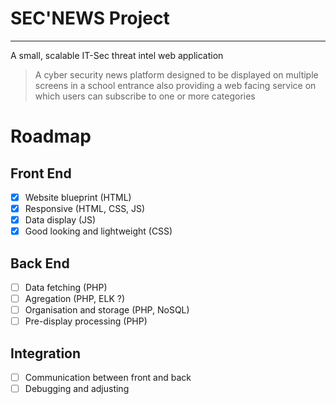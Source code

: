 # SEC'NEWS Project

---

A small, scalable IT-Sec threat intel web application

> A cyber security news platform designed to be displayed on multiple screens in a school entrance
> also providing a web facing service on which users can subscribe to one or more categories

# Roadmap

## Front End

- [x]  Website blueprint (HTML)
- [x]  Responsive (HTML, CSS, JS)
- [x]  Data display (JS)
- [x]  Good looking and lightweight (CSS)

## Back End

- [ ]  Data fetching (PHP)
- [ ]  Agregation (PHP, ELK ?)
- [ ]  Organisation and storage (PHP, NoSQL)
- [ ]  Pre-display processing (PHP)

## Integration

- [ ]  Communication between front and back
- [ ]  Debugging and adjusting
